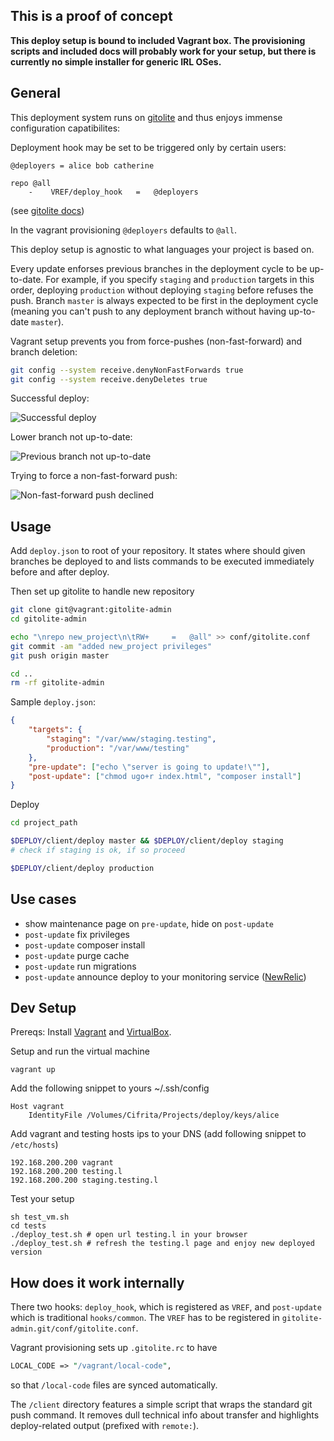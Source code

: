 This is a proof of concept
--------------------------
**This deploy setup is bound to included Vagrant box. The provisioning scripts and included docs will probably work for your setup, but there is currently no simple installer for generic IRL OSes.**

General
-------

This deployment system runs on [gitolite](https://github.com/sitaramc/gitolite) and thus enjoys immense configuration capatibilites:

Deployment hook may be set to be triggered only by certain users:

```
@deployers = alice bob catherine

repo @all
    -    VREF/deploy_hook   =   @deployers
```
(see [gitolite docs](http://gitolite.com/gitolite/admin.html#conf))

In the vagrant provisioning `@deployers` defaults to `@all`.

This deploy setup is agnostic to what languages your project is based on.

Every update enforses previous branches in the deployment cycle to be up-to-date. For example, if you specify `staging` and `production` targets in this order, deploying `production` without deploying `staging` before refuses the push. Branch `master` is always expected to be first in the deployment cycle (meaning you can't push to any deployment branch without having up-to-date `master`).

Vagrant setup prevents you from force-pushes (non-fast-forward) and branch deletion:
```bash
git config --system receive.denyNonFastForwards true
git config --system receive.denyDeletes true
```
Successful deploy:

![Successful deploy](http://31.31.72.76/deploy_1.jpg)

Lower branch not up-to-date:

![Previous branch not up-to-date](http://31.31.72.76/deploy_2.jpg)

Trying to force a non-fast-forward push:

![Non-fast-forward push declined](http://31.31.72.76/deploy_3.jpg)

Usage
-----

Add `deploy.json` to root of your repository. It states where should given branches be deployed to and lists commands to be executed immediately before and after deploy.

Then set up gitolite to handle new repository
```bash
git clone git@vagrant:gitolite-admin
cd gitolite-admin

echo "\nrepo new_project\n\tRW+     =   @all" >> conf/gitolite.conf
git commit -am "added new_project privileges"
git push origin master

cd ..
rm -rf gitolite-admin
```

Sample `deploy.json`:
```json
{
    "targets": {
		"staging": "/var/www/staging.testing",
		"production": "/var/www/testing"
	},
	"pre-update": ["echo \"server is going to update!\""],
	"post-update": ["chmod ugo+r index.html", "composer install"]
}
```

Deploy
```bash
cd project_path

$DEPLOY/client/deploy master && $DEPLOY/client/deploy staging
# check if staging is ok, if so proceed

$DEPLOY/client/deploy production
```


Use cases
---------

* show maintenance page on `pre-update`, hide on `post-update`
* `post-update` fix privileges
* `post-update` composer install
* `post-update` purge cache
* `post-update` run migrations
* `post-update` announce deploy to your monitoring service ([NewRelic](http://newrelic.com/))



Dev Setup
-----

Prereqs: Install [Vagrant](http://www.vagrantup.com/) and [VirtualBox](https://www.virtualbox.org/).

Setup and run the virtual machine
```
vagrant up
```

Add the following snippet to yours ~/.ssh/config
```
Host vagrant
    IdentityFile /Volumes/Cifrita/Projects/deploy/keys/alice
```

Add vagrant and testing hosts ips to your DNS (add following snippet to `/etc/hosts`)
```
192.168.200.200 vagrant
192.168.200.200 testing.l
192.168.200.200 staging.testing.l
```

Test your setup
```
sh test_vm.sh
cd tests
./deploy_test.sh # open url testing.l in your browser
./deploy_test.sh # refresh the testing.l page and enjoy new deployed version
```

How does it work internally
---------------------------

There two hooks: `deploy_hook`, which is registered as `VREF`, and `post-update` which is traditional `hooks/common`. The `VREF` has to be registered in `gitolite-admin.git/conf/gitolite.conf`.

Vagrant provisioning sets up `.gitolite.rc` to have
```perl
LOCAL_CODE => "/vagrant/local-code",
```
so that `/local-code` files are synced automatically.

The `/client` directory features a simple script that wraps the standard git push command. It removes dull technical info about transfer and highlights deploy-related output (prefixed with `remote:`).
